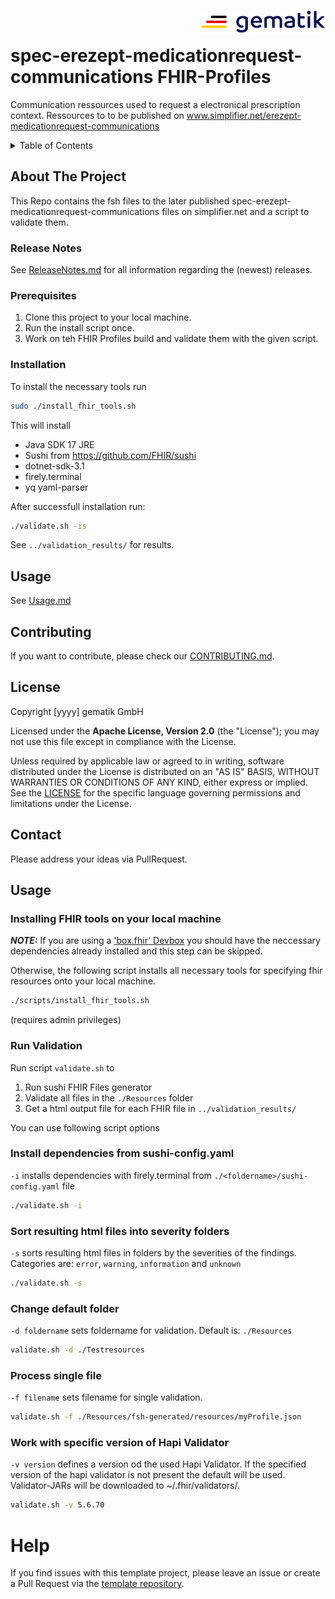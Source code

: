 <img align="right" width="200" height="37" src="Gematik_Logo_Flag.png"/> <br/>

# spec-erezept-medicationrequest-communications FHIR-Profiles

Communication ressources used to request a electronical prescription context. Ressources to to be published on www.simplifier.net/erezept-medicationrequest-communications


<details>
  <summary>Table of Contents</summary>
  <ol>
    <li>
      <a href="#about-the-project">About The Project</a>
       <ul>
        <li><a href="#release-notes">Release Notes</a></li>
      </ul>
    </li>
    <li>
      <a href="#getting-started">Getting Started</a>
      <ul>
        <li><a href="#prerequisites">Prerequisites</a></li>
        <li><a href="#installation">Installation</a></li>
      </ul>
    </li>
    <li><a href="#usage">Usage</a></li>
    <li><a href="#contributing">Contributing</a></li>
    <li><a href="#license">License</a></li>
    <li><a href="#contact">Contact</a></li>
  </ol>
</details>


## About The Project
This Repo contains the fsh files to the later published spec-erezept-medicationrequest-communications files on simplifier.net and a script to validate them.

### Release Notes
See [ReleaseNotes.md](./ReleaseNotes.md) for all information regarding the (newest) releases.

### Prerequisites
1. Clone this project to your local machine.
2. Run the install script once.
3. Work on teh FHIR Profiles build and validate them with the given script.

### Installation
To install the necessary tools run

```bash
sudo ./install_fhir_tools.sh
```

This will install

- Java SDK 17 JRE
- Sushi from <https://github.com/FHIR/sushi>
- dotnet-sdk-3.1
- firely.terminal
- yq yaml-parser

After successfull installation run:

```bash
./validate.sh -is
```
See `../validation_results/` for results.

## Usage
See [Usage.md](./USAGE.md)

## Contributing
If you want to contribute, please check our [CONTRIBUTING.md](./CONTRIBUTING.md).

## License

Copyright [yyyy] gematik GmbH

Licensed under the **Apache License, Version 2.0** (the "License"); you may not use this file except in compliance with the License.

Unless required by applicable law or agreed to in writing, software distributed under the License is distributed on an "AS IS" BASIS, WITHOUT WARRANTIES OR CONDITIONS OF ANY KIND, either express or implied. See the [LICENSE](./LICENSE) for the specific language governing permissions and limitations under the License.

## Contact
Please address your ideas via PullRequest.

## Usage <a name = "usage"></a>

### Installing FHIR tools on your local machine
**_NOTE:_** If you are using a ['box.fhir' Devbox](https://gitlab.prod.ccs.gematik.solutions/git/Verwaltung/Entwicklungsumgebung/devbox) you should have the neccessary dependencies already installed and this step can be skipped.

Otherwise, the following script installs all necessary tools for specifying fhir resources onto your local machine.

```bash
./scripts/install_fhir_tools.sh
```
(requires admin privileges)

### Run Validation

Run script `validate.sh` to

1. Run sushi FHIR Files generator
2. Validate all files in the `./Resources` folder
3. Get a html output file for each FHIR file in `../validation_results/`

You can use following script options

### Install dependencies from sushi-config.yaml

`-i` installs dependencies with firely.terminal from `./<foldername>/sushi-config.yaml` file

```bash
./validate.sh -i
```

### Sort resulting html files into severity folders

`-s` sorts resulting html files in folders by the severities of the findings.
Categories are: `error`, `warning`, `information` and `unknown`

```bash
./validate.sh -s
```

### Change default folder

`-d foldername` sets foldername for validation. Default is: `./Resources`

```bash
validate.sh -d ./Testresources
```

### Process single file

`-f filename` sets filename for single validation.

```bash
validate.sh -f ./Resources/fsh-generated/resources/myProfile.json
```

### Work with specific version of Hapi Validator

`-v version` defines a version od the used Hapi Validator. If the specified version of the hapi validator is not present the default will be used. Validator-JARs will be downloaded to ~/.fhir/validators/.

```bash
validate.sh -v 5.6.70
```

# Help

If you find issues with this template project, please leave an issue or create a Pull Request via  the [template repository](https://github.com/gematik/spec-TemplateForSimplifierProjects).